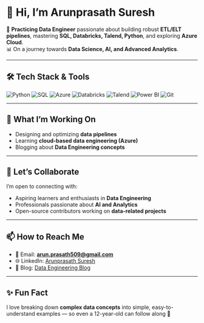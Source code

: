 # 👋 Hi, I’m Arunprasath Suresh  

🚀 **Practicing Data Engineer** passionate about building robust **ETL/ELT pipelines**, mastering **SQL, Databricks, Talend, Python**, and exploring **Azure Cloud**.  
📊 On a journey towards **Data Science, AI, and Advanced Analytics**.  

---

## 🛠️ Tech Stack & Tools  

![Python](https://img.shields.io/badge/Python-3776AB?style=for-the-badge&logo=python&logoColor=white)
![SQL](https://img.shields.io/badge/SQL-025E8C?style=for-the-badge&logo=postgresql&logoColor=white)
![Azure](https://img.shields.io/badge/Microsoft_Azure-0089D6?style=for-the-badge&logo=microsoft-azure&logoColor=white)
![Databricks](https://img.shields.io/badge/Databricks-FC2E00?style=for-the-badge&logo=databricks&logoColor=white)
![Talend](https://img.shields.io/badge/Talend-FF6D70?style=for-the-badge&logo=talend&logoColor=white)
![Power BI](https://img.shields.io/badge/Power%20BI-F2C811?style=for-the-badge&logo=powerbi&logoColor=black)
![Git](https://img.shields.io/badge/Git-F05032?style=for-the-badge&logo=git&logoColor=white)


---

## 🌱 What I’m Working On  
- Designing and optimizing **data pipelines**  
- Learning **cloud-based data engineering (Azure)**  
- Blogging about **Data Engineering concepts**  

---

## 🤝 Let’s Collaborate  
I’m open to connecting with:  
- Aspiring learners and enthusiasts in **Data Engineering**  
- Professionals passionate about **AI and Analytics**  
- Open-source contributors working on **data-related projects**  

---

## 📫 How to Reach Me  
- 📧 Email: **arun.prasath509@gmail.com**  
- 🌐 LinkedIn: [Arunprasath Suresh](https://www.linkedin.com/in/suresh-arunprasath-04a8b2aa/)  
- 📝 Blog: [Data Engineering Blog](https://arunprasath08.pythonanywhere.com/)  

---

## ✨ Fun Fact  
I love breaking down **complex data concepts** into simple, easy-to-understand examples — so even a 12-year-old can follow along 🚀  

